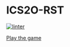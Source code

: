 # ICS2O-RST

[![linter](https://github.com/peter-marshall5/ICS2O-RST/workflows/linter/badge.svg)](https://github.com/marketplace/actions/super-linter)


[Play the game](https://peter-marshall5.github.io/ICS2O-RST/)
